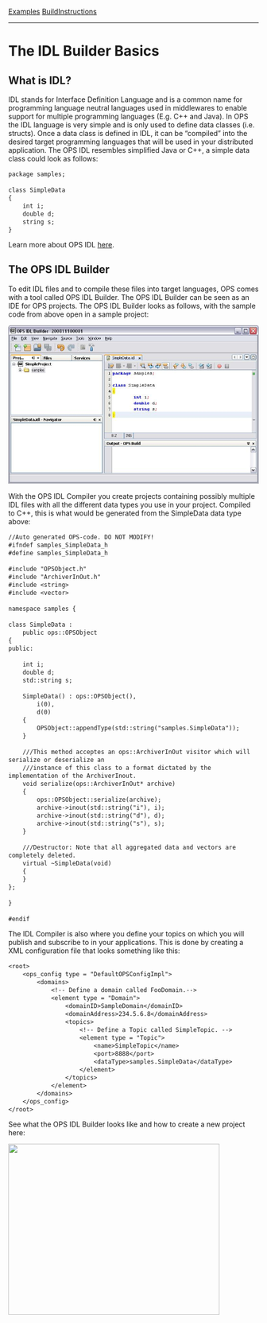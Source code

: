 [Examples](SimpleCpp.md) [BuildInstructions](BuildInstructions.md)

---

# The IDL Builder Basics #
## What is IDL? ##
IDL stands for Interface Definition Language and is a common name for programming language neutral languages used in middlewares to enable support for multiple programming languages (E.g. C++ and Java).
In OPS the IDL language is very simple and is only used to define data classes (i.e. structs). Once a data class is defined in IDL, it can be “compiled” into the desired target programming languages that will be used in your distributed application.
The OPS IDL resembles simplified Java or C++, a simple data class could look as follows:

```
package samples;

class SimpleData
{
	int i;
	double d;
	string s;
}
```

Learn more about OPS IDL [here](IDLLanguage.md).

## The OPS IDL Builder ##
To edit IDL files and to compile these files into target languages, OPS comes with a tool called OPS IDL Builder. The OPS IDL Builder can be seen as an IDE for OPS projects. The OPS IDL Builder looks as follows, with the sample code from above open in a sample project:

![idlcompiler.jpg](idlcompiler.jpg)

With the OPS IDL Compiler you create projects containing possibly multiple IDL files with all the different data types you use in your project.
Compiled to C++, this is what would be generated from the SimpleData data type above:

```
//Auto generated OPS-code. DO NOT MODIFY!
#ifndef samples_SimpleData_h
#define samples_SimpleData_h

#include "OPSObject.h"
#include "ArchiverInOut.h"
#include <string>
#include <vector>

namespace samples {

class SimpleData :
	public ops::OPSObject
{
public:

    int i;
    double d;
    std::string s;

    SimpleData() : ops::OPSObject(),
        i(0),
        d(0)
    {
        OPSObject::appendType(std::string("samples.SimpleData"));
    }

    ///This method acceptes an ops::ArchiverInOut visitor which will serialize or deserialize an
    ///instance of this class to a format dictated by the implementation of the ArchiverInout.
    void serialize(ops::ArchiverInOut* archive)
    {
		ops::OPSObject::serialize(archive);
		archive->inout(std::string("i"), i);
		archive->inout(std::string("d"), d);
		archive->inout(std::string("s"), s);
    }

    ///Destructor: Note that all aggregated data and vectors are completely deleted.
    virtual ~SimpleData(void)
    {
    }
};

}

#endif
```

The IDL Compiler is also where you define your topics on which you will publish and subscribe to in your applications. This is done by creating a XML configuration file that looks something like this:

```
<root>
    <ops_config type = "DefaultOPSConfigImpl">
        <domains>
            <!-- Define a domain called FooDomain.-->
            <element type = "Domain">
                <domainID>SampleDomain</domainID>
                <domainAddress>234.5.6.8</domainAddress>
                <topics>
                    <!-- Define a Topic called SimpleTopic. -->
                    <element type = "Topic">
                        <name>SimpleTopic</name>
                        <port>8888</port>
                        <dataType>samples.SimpleData</dataType>
                    </element>
                </topics>
            </element>
        </domains>
    </ops_config>
</root>

```



See what the OPS IDL Builder looks like and how to create a new project here:

<a href='http://www.youtube.com/watch?feature=player_embedded&v=UsdjMwTUV3s' target='_blank'><img src='http://img.youtube.com/vi/UsdjMwTUV3s/0.jpg' width='425' height=344 /></a>
